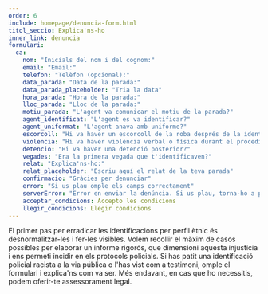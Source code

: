 ```yaml
---
order: 6
include: homepage/denuncia-form.html
titol_seccio: Explica'ns-ho
inner_link: denuncia
formulari:
  ca:
    nom: "Inicials del nom i del cognom:"
    email: "Email:"
    telefon: "Telèfon (opcional):"
    data_parada: "Data de la parada:"
    data_parada_placeholder: "Tria la data"
    hora_parada: "Hora de la parada:"
    lloc_parada: "Lloc de la parada:"
    motiu_parada: "L'agent va comunicar el motiu de la parada?"
    agent_identificat: "L'agent es va identificar?"
    agent_uniformat: "L'agent anava amb uniforme?"
    escorcoll: "Hi va haver un escorcoll de la roba després de la identificació?"
    violencia: "Hi va haver violència verbal o física durant el procediment d'identificació i registre?"
    detencio: "Hi va haver una detenció posterior?"
    vegades: "Era la primera vegada que t'identificaven?"
    relat: "Explica'ns-ho:"
    relat_placeholder: "Escriu aquí el relat de la teva parada"
    confirmacio: "Gràcies per denunciar"
    error: "Si us plau omple els camps correctament"
    serverError: "Error en enviar la denúncia. Si us plau, torna-ho a provar en uns minuts"
    acceptar_condicions: Accepto les condicions
    llegir_condicions: Llegir condicions
---
```

El primer pas per erradicar les identificacions per perfil ètnic és desnormalitzar-les i fer-les visibles. Volem recollir el màxim de casos possibles per elaborar un informe rigorós, que dimensioni aquesta injustícia i ens permeti incidir en els protocols policials.
Si has patit una identificació policial racista a la via pública o l'has vist com a testimoni, omple el formulari i explica'ns com va ser. Més endavant, en cas que ho necessitis, podem oferir-te assessorament legal.
